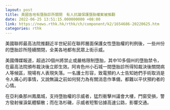 ```yaml
---
layout: post
title: 美國各地有墮胎診所關閉　有人抗議保護墮胎權案被推翻
date: 2022-06-25 13:51:15.000000000 +08:00
link: https://news.rthk.hk/rthk/ch/component/k2/1654686-20220625.htm
categories: rthk
---
```


美國聯邦最高法院推翻近半世紀前在聯邦層面保護女性墮胎權的判例後，一些州份的墮胎診所陸續關閉，全美各地都有民眾上街示威。

美國傳媒報道，超過20個州將禁止或嚴格限制墮胎，其中10多個州的墮胎禁令，在最高法院頒布裁決後立即生效。阿肯色州小石城一間墮胎診所得知裁決後關閉病人等候區，現場有人表現失落。一名護士形容，致電預約人士告知她們手術取消是令人痛心的事情，又說無論之前如何努力為有關消息作準備，都難以平伏預約者的心情。

在亞利桑那州鳳凰城，支持墮胎權的示威者，猛烈衝擊州議會大樓，門窗受損，警方發射催淚氣體驅散；而在洛杉磯，示威者短暫佔據高速公路，影響交通。
